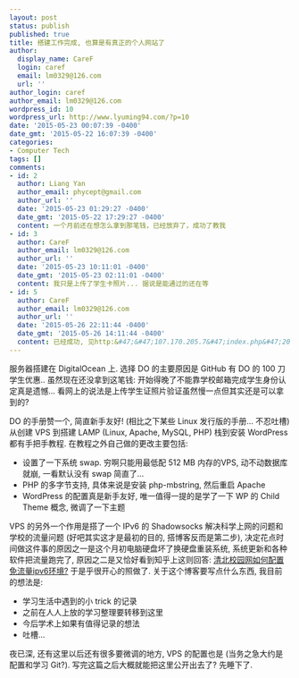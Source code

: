 ```yaml
---
layout: post
status: publish
published: true
title: 搭建工作完成, 也算是有真正的个人网站了
author:
  display_name: CareF
  login: caref
  email: lm0329@126.com
  url: ''
author_login: caref
author_email: lm0329@126.com
wordpress_id: 10
wordpress_url: http://www.lyuming94.com/?p=10
date: '2015-05-23 00:07:39 -0400'
date_gmt: '2015-05-22 16:07:39 -0400'
categories:
- Computer Tech
tags: []
comments:
- id: 2
  author: Liang Yan
  author_email: phycept@gmail.com
  author_url: ''
  date: '2015-05-23 01:29:27 -0400'
  date_gmt: '2015-05-22 17:29:27 -0400'
  content: 一个月前还在想怎么拿到那笔钱，已经放弃了，成功了教我
- id: 3
  author: CareF
  author_email: lm0329@126.com
  author_url: ''
  date: '2015-05-23 10:11:01 -0400'
  date_gmt: '2015-05-23 02:11:01 -0400'
  content: 我只是上传了学生卡照片... 据说是能通过的还在等
- id: 5
  author: CareF
  author_email: lm0329@126.com
  author_url: ''
  date: '2015-05-26 22:11:44 -0400'
  date_gmt: '2015-05-26 14:11:44 -0400'
  content: 已经成功, 见http:&#47;&#47;107.170.205.7&#47;index.php&#47;2015&#47;05&#47;26&#47;apply-for-github-student-developer-pack&#47;
---
```

服务器搭建在 DigitalOcean 上. 选择 DO 的主要原因是 GitHub 有 DO 的 100 刀学生优惠.. 虽然现在还没拿到这笔钱: 开始得晚了不能靠学校邮箱完成学生身份认定真是遗憾... 看网上的说法是上传学生证照片验证虽然慢一点但其实还是可以拿到的?

DO 的手册赞一个, 简直新手友好! (相比之下某些 Linux 发行版的手册... 不忍吐槽) 从创建 VPS 到搭建 LAMP (Linux, Apache, MySQL, PHP) 栈到安装 WordPress 都有手把手教程. 在教程之外自己做的更改主要包括:

* 设置了一下系统 swap. 穷啊只能用最低配 512 MB 内存的VPS, 动不动数据库就崩, 一看默认没有 swap 简直了...
* PHP 的多字节支持, 具体来说是安装 php-mbstring, 然后重启 Apache
* WordPress 的配置真是新手友好, 唯一值得一提的是学了一下 WP 的 Child Theme 概念, 微调了一下主题

VPS 的另外一个作用是搭了一个 IPv6 的 Shadowsocks 解决科学上网的问题和学校的流量问题 (好吧其实这才是最初的目的, 搭博客反而是第二步), 决定花点时间做这件事的原因之一是这个月初电脑硬盘坏了换硬盘重装系统, 系统更新和各种软件把流量跑完了, 原因之二是又恰好看到知乎上这则回答: [清北校园网如何配置免流量ipv6环境?](http://zhi.hu/iCoH)  于是乎很开心的照做了.
关于这个博客要写点什么东西, 我目前 的想法是:

* 学习生活中遇到的小 trick 的记录
* 之前在人人上放的学习整理要转移到这里
* 今后学术上如果有值得记录的想法
* 吐槽...

夜已深, 还有这里以后还有很多要微调的地方, VPS 的配置也是 (当务之急大约是配置和学习 Git?). 写完这篇之后大概就能把这里公开出去了? 先睡下了.
